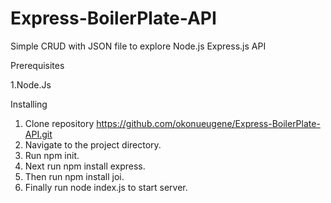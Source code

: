 # Express-BoilerPlate-API

Simple CRUD with JSON file to explore Node.js Express.js API

Prerequisites

1.Node.Js

Installing

1. Clone repository
   https://github.com/okonueugene/Express-BoilerPlate-API.git
2. Navigate to the project directory.
3. Run npm init.
4. Next run npm install express.
5. Then run npm install joi.
6. Finally run node index.js to start server.
